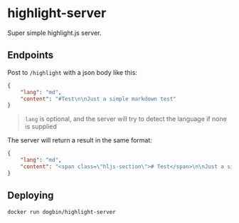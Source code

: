 # highlight-server

Super simple highlight.js server.

## Endpoints

Post to `/highlight` with a json body like this:

```json
{
    "lang": "md",
    "content": "#Test\n\nJust a simple markdown test"
}
```

> `lang` is optional, and the server will try to detect the language if none is supplied

The server will return a result in the same format:

```json
{
    "lang": "md",
    "content": "<span class=\"hljs-section\"># Test</span>\n\nJust a simple markdown test"
}
```

## Deploying

```
docker run dogbin/highlight-server
```